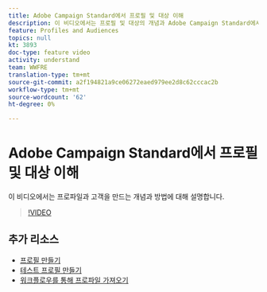 ```yaml
---
title: Adobe Campaign Standard에서 프로필 및 대상 이해
description: 이 비디오에서는 프로필 및 대상의 개념과 Adobe Campaign Standard에서 프로필 및 대상을 만드는 방법을 설명합니다.
feature: Profiles and Audiences
topics: null
kt: 3893
doc-type: feature video
activity: understand
team: WWFRE
translation-type: tm+mt
source-git-commit: a2f194821a9ce06272eaed979ee2d8c62cccac2b
workflow-type: tm+mt
source-wordcount: '62'
ht-degree: 0%

---
```



# Adobe Campaign Standard에서 프로필 및 대상 이해

이 비디오에서는 프로파일과 고객을 만드는 개념과 방법에 대해 설명합니다.

>[!VIDEO](https://video.tv.adobe.com/v/18464?quality=12)

## 추가 리소스

* [프로필 만들기](/help/profiles-and-audiences/creating-a-profile.md)
* [테스트 프로필 만들기](/help/profiles-and-audiences/test-profiles.md)
* [워크플로우를 통해 프로파일 가져오기](/help/managing-processes-and-data/importing-profiles.md)

